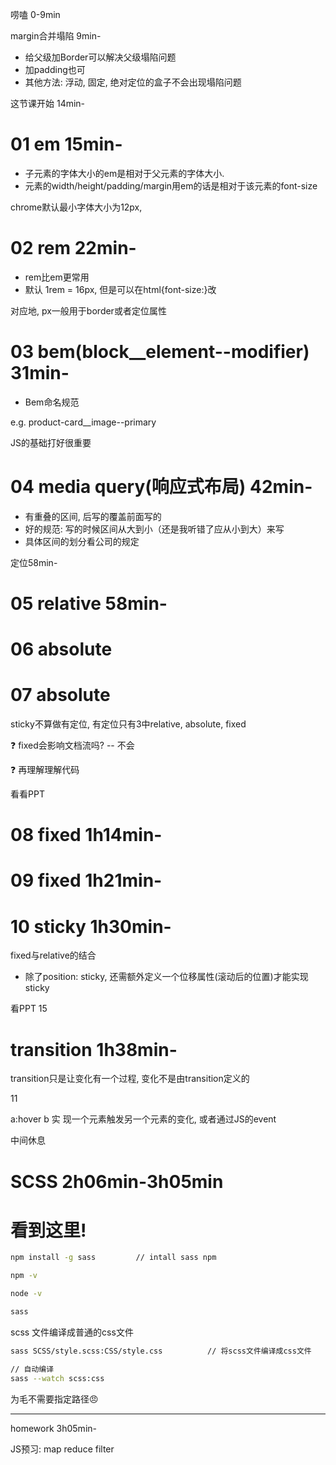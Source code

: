 
唠嗑 0-9min

margin合并塌陷 9min-
+ 给父级加Border可以解决父级塌陷问题
+ 加padding也可
+ 其他方法: 浮动, 固定, 绝对定位的盒子不会出现塌陷问题

这节课开始 14min-
# 01 em 15min-
+ 子元素的字体大小的em是相对于父元素的字体大小.
+ 元素的width/height/padding/margin用em的话是相对于该元素的font-size

chrome默认最小字体大小为12px, 

# 02 rem 22min-
+ rem比em更常用
+ 默认 1rem = 16px, 但是可以在html{font-size:}改

对应地, px一般用于border或者定位属性

# 03 bem(block__element--modifier) 31min-
+ Bem命名规范

e.g.
product-card__image--primary


JS的基础打好很重要

# 04 media query(响应式布局) 42min-
+ 有重叠的区间, 后写的覆盖前面写的
+ 好的规范: 写的时候区间从大到小（还是我听错了应从小到大）来写
+ 具体区间的划分看公司的规定


定位58min-

# 05 relative 58min-


# 06 absolute

# 07 absolute

sticky不算做有定位, 有定位只有3中relative, absolute, fixed

:question: fixed会影响文档流吗? -- 不会

:question: 再理解理解代码

看看PPT


# 08 fixed 1h14min-

# 09 fixed 1h21min-

# 10 sticky 1h30min-
fixed与relative的结合
+ 除了position: sticky, 还需额外定义一个位移属性(滚动后的位置)才能实现sticky

看PPT 15


# transition 1h38min-

transition只是让变化有一个过程, 变化不是由transition定义的

11

a:hover b 实 现一个元素触发另一个元素的变化, 或者通过JS的event


中间休息

# SCSS 2h06min-3h05min

# 看到这里!

```bash
npm install -g sass         // intall sass npm

npm -v

node -v

sass
```


scss 文件编译成普通的css文件
```bash
sass SCSS/style.scss:CSS/style.css          // 将scss文件编译成css文件
```

```bash
// 自动编译
sass --watch scss:css
```
为毛不需要指定路径:angry:



---

homework 3h05min-

JS预习: 
map reduce filter
